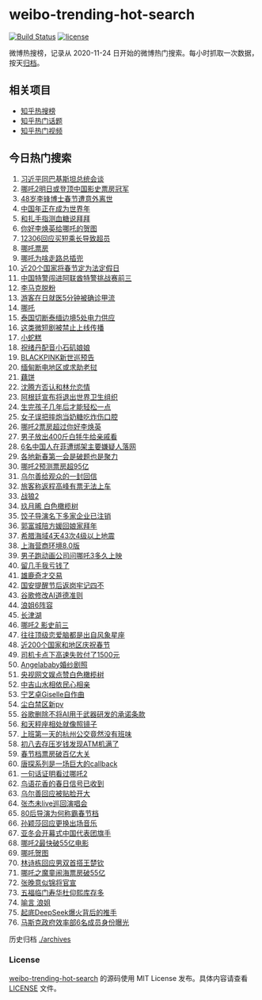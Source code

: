 # weibo-trending-hot-search

[![Build Status](https://github.com/justjavac/weibo-trending-hot-search/workflows/ci/badge.svg?branch=master)](https://github.com/justjavac/weibo-trending-hot-search/actions)
[![license](https://img.shields.io/github/license/justjavac/weibo-trending-hot-search)](https://github.com/justjavac/weibo-trending-hot-search/blob/master/LICENSE)

微博热搜榜，记录从 2020-11-24 日开始的微博热门搜索。每小时抓取一次数据，按天[归档](./archives)。

## 相关项目

- [知乎热搜榜](https://github.com/justjavac/zhihu-trending-top-search)
- [知乎热门话题](https://github.com/justjavac/zhihu-trending-hot-questions)
- [知乎热门视频](https://github.com/justjavac/zhihu-trending-hot-video)

## 今日热门搜索

<!-- BEGIN -->
<!-- 最后更新时间 Thu Feb 06 2025 04:14:17 GMT+0800 (China Standard Time) -->

1. [习近平同巴基斯坦总统会谈](https://s.weibo.com//weibo?q=%23%E4%B9%A0%E8%BF%91%E5%B9%B3%E5%90%8C%E5%B7%B4%E5%9F%BA%E6%96%AF%E5%9D%A6%E6%80%BB%E7%BB%9F%E4%BC%9A%E8%B0%88%23&Refer=new_time)
1. [哪吒2明日或登顶中国影史票房冠军](https://s.weibo.com//weibo?q=%23%E5%93%AA%E5%90%922%E6%98%8E%E6%97%A5%E6%88%96%E7%99%BB%E9%A1%B6%E4%B8%AD%E5%9B%BD%E5%BD%B1%E5%8F%B2%E7%A5%A8%E6%88%BF%E5%86%A0%E5%86%9B%23&t=31&band_rank=12&Refer=top)
1. [48岁李锋博士春节遭意外离世](https://s.weibo.com//weibo?q=%2348%E5%B2%81%E6%9D%8E%E9%94%8B%E5%8D%9A%E5%A3%AB%E6%98%A5%E8%8A%82%E9%81%AD%E6%84%8F%E5%A4%96%E7%A6%BB%E4%B8%96%23&t=31&band_rank=1&Refer=top)
1. [中国年正在成为世界年](https://s.weibo.com//weibo?q=%23%E4%B8%AD%E5%9B%BD%E5%B9%B4%E6%AD%A3%E5%9C%A8%E6%88%90%E4%B8%BA%E4%B8%96%E7%95%8C%E5%B9%B4%23&t=31&band_rank=3&Refer=top)
1. [和扎手指测血糖说拜拜](https://s.weibo.com//weibo?q=%23%E5%92%8C%E6%89%8E%E6%89%8B%E6%8C%87%E6%B5%8B%E8%A1%80%E7%B3%96%E8%AF%B4%E6%8B%9C%E6%8B%9C%23&t=31&band_rank=14&Refer=top)
1. [你好李焕英给哪吒的贺图](https://s.weibo.com//weibo?q=%23%E4%BD%A0%E5%A5%BD%E6%9D%8E%E7%84%95%E8%8B%B1%E7%BB%99%E5%93%AA%E5%90%92%E7%9A%84%E8%B4%BA%E5%9B%BE%23&t=31&band_rank=4&Refer=top)
1. [12306回应买短乘长导致超员](https://s.weibo.com//weibo?q=%2312306%E5%9B%9E%E5%BA%94%E4%B9%B0%E7%9F%AD%E4%B9%98%E9%95%BF%E5%AF%BC%E8%87%B4%E8%B6%85%E5%91%98%23&t=31&band_rank=5&Refer=top)
1. [哪吒票房](https://s.weibo.com//weibo?q=%E5%93%AA%E5%90%92%E7%A5%A8%E6%88%BF&t=31&band_rank=7&Refer=top)
1. [哪吒为啥走路总插兜](https://s.weibo.com//weibo?q=%23%E5%93%AA%E5%90%92%E4%B8%BA%E5%95%A5%E8%B5%B0%E8%B7%AF%E6%80%BB%E6%8F%92%E5%85%9C%23&t=31&band_rank=18&Refer=top)
1. [近20个国家将春节定为法定假日](https://s.weibo.com//weibo?q=%23%E8%BF%9120%E4%B8%AA%E5%9B%BD%E5%AE%B6%E5%B0%86%E6%98%A5%E8%8A%82%E5%AE%9A%E4%B8%BA%E6%B3%95%E5%AE%9A%E5%81%87%E6%97%A5%23&t=31&band_rank=9&Refer=top)
1. [中国特警闯进阿联酋特警挑战赛前三](https://s.weibo.com//weibo?q=%23%E4%B8%AD%E5%9B%BD%E7%89%B9%E8%AD%A6%E9%97%AF%E8%BF%9B%E9%98%BF%E8%81%94%E9%85%8B%E7%89%B9%E8%AD%A6%E6%8C%91%E6%88%98%E8%B5%9B%E5%89%8D%E4%B8%89%23&t=31&band_rank=13&Refer=top)
1. [李马克脱粉](https://s.weibo.com//weibo?q=%E6%9D%8E%E9%A9%AC%E5%85%8B%E8%84%B1%E7%B2%89&t=31&band_rank=11&Refer=top)
1. [游客在日就医5分钟被确诊甲流](https://s.weibo.com//weibo?q=%23%E6%B8%B8%E5%AE%A2%E5%9C%A8%E6%97%A5%E5%B0%B1%E5%8C%BB5%E5%88%86%E9%92%9F%E8%A2%AB%E7%A1%AE%E8%AF%8A%E7%94%B2%E6%B5%81%23&t=31&band_rank=17&Refer=top)
1. [哪吒](https://s.weibo.com//weibo?q=%E5%93%AA%E5%90%92&t=31&band_rank=2&Refer=top)
1. [泰国切断泰缅边境5处电力供应](https://s.weibo.com//weibo?q=%23%E6%B3%B0%E5%9B%BD%E5%88%87%E6%96%AD%E6%B3%B0%E7%BC%85%E8%BE%B9%E5%A2%835%E5%A4%84%E7%94%B5%E5%8A%9B%E4%BE%9B%E5%BA%94%23&t=31&band_rank=44&Refer=top)
1. [这类微短剧被禁止上线传播](https://s.weibo.com//weibo?q=%23%E8%BF%99%E7%B1%BB%E5%BE%AE%E7%9F%AD%E5%89%A7%E8%A2%AB%E7%A6%81%E6%AD%A2%E4%B8%8A%E7%BA%BF%E4%BC%A0%E6%92%AD%23&t=31&band_rank=6&Refer=top)
1. [小蛇糕](https://s.weibo.com//weibo?q=%E5%B0%8F%E8%9B%87%E7%B3%95&t=31&band_rank=39&Refer=top)
1. [祝绪丹配音小石矶娘娘](https://s.weibo.com//weibo?q=%23%E7%A5%9D%E7%BB%AA%E4%B8%B9%E9%85%8D%E9%9F%B3%E5%B0%8F%E7%9F%B3%E7%9F%B6%E5%A8%98%E5%A8%98%23&t=31&band_rank=16&Refer=top)
1. [BLACKPINK新世巡预告](https://s.weibo.com//weibo?q=%23BLACKPINK%E6%96%B0%E4%B8%96%E5%B7%A1%E9%A2%84%E5%91%8A%23&t=31&band_rank=13&Refer=top)
1. [缅甸断电地区或求助老挝](https://s.weibo.com//weibo?q=%23%E7%BC%85%E7%94%B8%E6%96%AD%E7%94%B5%E5%9C%B0%E5%8C%BA%E6%88%96%E6%B1%82%E5%8A%A9%E8%80%81%E6%8C%9D%23&t=31&band_rank=9&Refer=top)
1. [藕饼](https://s.weibo.com//weibo?q=%E8%97%95%E9%A5%BC&t=31&band_rank=32&Refer=top)
1. [沈腾方否认和林允恋情](https://s.weibo.com//weibo?q=%23%E6%B2%88%E8%85%BE%E6%96%B9%E5%90%A6%E8%AE%A4%E5%92%8C%E6%9E%97%E5%85%81%E6%81%8B%E6%83%85%23&t=31&band_rank=21&Refer=top)
1. [阿根廷宣布将退出世界卫生组织](https://s.weibo.com//weibo?q=%23%E9%98%BF%E6%A0%B9%E5%BB%B7%E5%AE%A3%E5%B8%83%E5%B0%86%E9%80%80%E5%87%BA%E4%B8%96%E7%95%8C%E5%8D%AB%E7%94%9F%E7%BB%84%E7%BB%87%23&t=31&band_rank=22&Refer=top)
1. [生完孩子几年后才能轻松一点](https://s.weibo.com//weibo?q=%23%E7%94%9F%E5%AE%8C%E5%AD%A9%E5%AD%90%E5%87%A0%E5%B9%B4%E5%90%8E%E6%89%8D%E8%83%BD%E8%BD%BB%E6%9D%BE%E4%B8%80%E7%82%B9%23&t=31&band_rank=24&Refer=top)
1. [女子误把摔炮当奶糖吃炸伤口腔](https://s.weibo.com//weibo?q=%23%E5%A5%B3%E5%AD%90%E8%AF%AF%E6%8A%8A%E6%91%94%E7%82%AE%E5%BD%93%E5%A5%B6%E7%B3%96%E5%90%83%E7%82%B8%E4%BC%A4%E5%8F%A3%E8%85%94%23&t=31&band_rank=25&Refer=top)
1. [哪吒2票房超过你好李焕英](https://s.weibo.com//weibo?q=%E5%93%AA%E5%90%922%E7%A5%A8%E6%88%BF%E8%B6%85%E8%BF%87%E4%BD%A0%E5%A5%BD%E6%9D%8E%E7%84%95%E8%8B%B1&t=31&band_rank=26&Refer=top)
1. [男子放出400斤白牦牛给亲戚看](https://s.weibo.com//weibo?q=%23%E7%94%B7%E5%AD%90%E6%94%BE%E5%87%BA400%E6%96%A4%E7%99%BD%E7%89%A6%E7%89%9B%E7%BB%99%E4%BA%B2%E6%88%9A%E7%9C%8B%23&t=31&band_rank=36&Refer=top)
1. [6名中国人在菲遭绑架主要嫌疑人落网](https://s.weibo.com//weibo?q=%236%E5%90%8D%E4%B8%AD%E5%9B%BD%E4%BA%BA%E5%9C%A8%E8%8F%B2%E9%81%AD%E7%BB%91%E6%9E%B6%E4%B8%BB%E8%A6%81%E5%AB%8C%E7%96%91%E4%BA%BA%E8%90%BD%E7%BD%91%23&t=31&band_rank=40&Refer=top)
1. [各地新春第一会是破题也是聚力](https://s.weibo.com//weibo?q=%23%E5%90%84%E5%9C%B0%E6%96%B0%E6%98%A5%E7%AC%AC%E4%B8%80%E4%BC%9A%E6%98%AF%E7%A0%B4%E9%A2%98%E4%B9%9F%E6%98%AF%E8%81%9A%E5%8A%9B%23&t=31&band_rank=28&Refer=top)
1. [哪吒2预测票房超95亿](https://s.weibo.com//weibo?q=%23%E5%93%AA%E5%90%922%E9%A2%84%E6%B5%8B%E7%A5%A8%E6%88%BF%E8%B6%8595%E4%BA%BF%23&t=31&band_rank=8&Refer=top)
1. [乌尔善给观众的一封回信](https://s.weibo.com//weibo?q=%23%E4%B9%8C%E5%B0%94%E5%96%84%E7%BB%99%E8%A7%82%E4%BC%97%E7%9A%84%E4%B8%80%E5%B0%81%E5%9B%9E%E4%BF%A1%23&t=31&band_rank=23&Refer=top)
1. [旅客称返程高峰有票无法上车](https://s.weibo.com//weibo?q=%23%E6%97%85%E5%AE%A2%E7%A7%B0%E8%BF%94%E7%A8%8B%E9%AB%98%E5%B3%B0%E6%9C%89%E7%A5%A8%E6%97%A0%E6%B3%95%E4%B8%8A%E8%BD%A6%23&t=31&band_rank=37&Refer=top)
1. [战狼2](https://s.weibo.com//weibo?q=%E6%88%98%E7%8B%BC2&t=31&band_rank=29&Refer=top)
1. [玖月晞 白色橄榄树](https://s.weibo.com//weibo?q=%E7%8E%96%E6%9C%88%E6%99%9E%20%E7%99%BD%E8%89%B2%E6%A9%84%E6%A6%84%E6%A0%91&t=31&band_rank=27&Refer=top)
1. [饺子导演名下多家企业已注销](https://s.weibo.com//weibo?q=%23%E9%A5%BA%E5%AD%90%E5%AF%BC%E6%BC%94%E5%90%8D%E4%B8%8B%E5%A4%9A%E5%AE%B6%E4%BC%81%E4%B8%9A%E5%B7%B2%E6%B3%A8%E9%94%80%23&t=31&band_rank=30&Refer=top)
1. [郭富城陪方媛回娘家拜年](https://s.weibo.com//weibo?q=%23%E9%83%AD%E5%AF%8C%E5%9F%8E%E9%99%AA%E6%96%B9%E5%AA%9B%E5%9B%9E%E5%A8%98%E5%AE%B6%E6%8B%9C%E5%B9%B4%23&t=31&band_rank=23&Refer=top)
1. [希腊海域4天43次4级以上地震](https://s.weibo.com//weibo?q=%23%E5%B8%8C%E8%85%8A%E6%B5%B7%E5%9F%9F4%E5%A4%A943%E6%AC%A14%E7%BA%A7%E4%BB%A5%E4%B8%8A%E5%9C%B0%E9%9C%87%23&t=31&band_rank=19&Refer=top)
1. [上海营商环境8.0版](https://s.weibo.com//weibo?q=%23%E4%B8%8A%E6%B5%B7%E8%90%A5%E5%95%86%E7%8E%AF%E5%A2%838.0%E7%89%88%23&t=31&band_rank=37&Refer=top)
1. [男子跑动画公司问哪吒3多久上映](https://s.weibo.com//weibo?q=%23%E7%94%B7%E5%AD%90%E8%B7%91%E5%8A%A8%E7%94%BB%E5%85%AC%E5%8F%B8%E9%97%AE%E5%93%AA%E5%90%923%E5%A4%9A%E4%B9%85%E4%B8%8A%E6%98%A0%23&t=31&band_rank=48&Refer=top)
1. [留几手我亏钱了](https://s.weibo.com//weibo?q=%23%E7%95%99%E5%87%A0%E6%89%8B%E6%88%91%E4%BA%8F%E9%92%B1%E4%BA%86%23&t=31&band_rank=40&Refer=top)
1. [雄鹿奇才交易](https://s.weibo.com//weibo?q=%23%E9%9B%84%E9%B9%BF%E5%A5%87%E6%89%8D%E4%BA%A4%E6%98%93%23&t=31&band_rank=31&Refer=top)
1. [国安提醒节后返岗牢记四不](https://s.weibo.com//weibo?q=%23%E5%9B%BD%E5%AE%89%E6%8F%90%E9%86%92%E8%8A%82%E5%90%8E%E8%BF%94%E5%B2%97%E7%89%A2%E8%AE%B0%E5%9B%9B%E4%B8%8D%23&t=31&band_rank=10&Refer=top)
1. [谷歌修改AI道德准则](https://s.weibo.com//weibo?q=%23%E8%B0%B7%E6%AD%8C%E4%BF%AE%E6%94%B9AI%E9%81%93%E5%BE%B7%E5%87%86%E5%88%99%23&t=31&band_rank=10&Refer=top)
1. [浪姐6阵容](https://s.weibo.com//weibo?q=%E6%B5%AA%E5%A7%906%E9%98%B5%E5%AE%B9&t=31&band_rank=33&Refer=top)
1. [长津湖](https://s.weibo.com//weibo?q=%E9%95%BF%E6%B4%A5%E6%B9%96&t=31&band_rank=38&Refer=top)
1. [哪吒2 影史前三](https://s.weibo.com//weibo?q=%E5%93%AA%E5%90%922%20%E5%BD%B1%E5%8F%B2%E5%89%8D%E4%B8%89&t=31&band_rank=22&Refer=top)
1. [往往顶级恋爱脑都是出自风象星座](https://s.weibo.com//weibo?q=%23%E5%BE%80%E5%BE%80%E9%A1%B6%E7%BA%A7%E6%81%8B%E7%88%B1%E8%84%91%E9%83%BD%E6%98%AF%E5%87%BA%E8%87%AA%E9%A3%8E%E8%B1%A1%E6%98%9F%E5%BA%A7%23&t=31&band_rank=10&Refer=top)
1. [近200个国家和地区庆祝春节](https://s.weibo.com//weibo?q=%E8%BF%91200%E4%B8%AA%E5%9B%BD%E5%AE%B6%E5%92%8C%E5%9C%B0%E5%8C%BA%E5%BA%86%E7%A5%9D%E6%98%A5%E8%8A%82&t=31&band_rank=31&Refer=top)
1. [司机卡点下高速失败付了1500元](https://s.weibo.com//weibo?q=%23%E5%8F%B8%E6%9C%BA%E5%8D%A1%E7%82%B9%E4%B8%8B%E9%AB%98%E9%80%9F%E5%A4%B1%E8%B4%A5%E4%BB%98%E4%BA%861500%E5%85%83%23&t=31&band_rank=19&Refer=top)
1. [Angelababy婚纱剧照](https://s.weibo.com//weibo?q=%23Angelababy%E5%A9%9A%E7%BA%B1%E5%89%A7%E7%85%A7%23&t=31&band_rank=43&Refer=top)
1. [央视网文娱点赞白色橄榄树](https://s.weibo.com//weibo?q=%23%E5%A4%AE%E8%A7%86%E7%BD%91%E6%96%87%E5%A8%B1%E7%82%B9%E8%B5%9E%E7%99%BD%E8%89%B2%E6%A9%84%E6%A6%84%E6%A0%91%23&t=31&band_rank=48&Refer=top)
1. [中吉山水相依民心相亲](https://s.weibo.com//weibo?q=%23%E4%B8%AD%E5%90%89%E5%B1%B1%E6%B0%B4%E7%9B%B8%E4%BE%9D%E6%B0%91%E5%BF%83%E7%9B%B8%E4%BA%B2%23&Refer=new_time)
1. [宁艺卓Giselle自作曲](https://s.weibo.com//weibo?q=%23%E5%AE%81%E8%89%BA%E5%8D%93Giselle%E8%87%AA%E4%BD%9C%E6%9B%B2%23&t=31&band_rank=37&Refer=top)
1. [尘白禁区新pv](https://s.weibo.com//weibo?q=%E5%B0%98%E7%99%BD%E7%A6%81%E5%8C%BA%E6%96%B0pv&t=31&band_rank=49&Refer=top)
1. [谷歌删除不将AI用于武器研发的承诺条款](https://s.weibo.com//weibo?q=%23%E8%B0%B7%E6%AD%8C%E5%88%A0%E9%99%A4%E4%B8%8D%E5%B0%86AI%E7%94%A8%E4%BA%8E%E6%AD%A6%E5%99%A8%E7%A0%94%E5%8F%91%E7%9A%84%E6%89%BF%E8%AF%BA%E6%9D%A1%E6%AC%BE%23&t=31&band_rank=48&Refer=top)
1. [和天秤座相处就像照镜子](https://s.weibo.com//weibo?q=%23%E5%92%8C%E5%A4%A9%E7%A7%A4%E5%BA%A7%E7%9B%B8%E5%A4%84%E5%B0%B1%E5%83%8F%E7%85%A7%E9%95%9C%E5%AD%90%23&t=31&band_rank=35&Refer=top)
1. [上班第一天的杭州公交竟然没有班味](https://s.weibo.com//weibo?q=%23%E4%B8%8A%E7%8F%AD%E7%AC%AC%E4%B8%80%E5%A4%A9%E7%9A%84%E6%9D%AD%E5%B7%9E%E5%85%AC%E4%BA%A4%E7%AB%9F%E7%84%B6%E6%B2%A1%E6%9C%89%E7%8F%AD%E5%91%B3%23&t=31&band_rank=46&Refer=top)
1. [初八去存压岁钱发现ATM机满了](https://s.weibo.com//weibo?q=%23%E5%88%9D%E5%85%AB%E5%8E%BB%E5%AD%98%E5%8E%8B%E5%B2%81%E9%92%B1%E5%8F%91%E7%8E%B0ATM%E6%9C%BA%E6%BB%A1%E4%BA%86%23&t=31&band_rank=41&Refer=top)
1. [春节档票房破百亿大关](https://s.weibo.com//weibo?q=%23%E6%98%A5%E8%8A%82%E6%A1%A3%E7%A5%A8%E6%88%BF%E7%A0%B4%E7%99%BE%E4%BA%BF%E5%A4%A7%E5%85%B3%23&t=31&band_rank=49&Refer=top)
1. [唐探系列是一场巨大的callback](https://s.weibo.com//weibo?q=%E5%94%90%E6%8E%A2%E7%B3%BB%E5%88%97%E6%98%AF%E4%B8%80%E5%9C%BA%E5%B7%A8%E5%A4%A7%E7%9A%84callback&t=31&band_rank=34&Refer=top)
1. [一句话证明看过哪吒2](https://s.weibo.com//weibo?q=%23%E4%B8%80%E5%8F%A5%E8%AF%9D%E8%AF%81%E6%98%8E%E7%9C%8B%E8%BF%87%E5%93%AA%E5%90%922%23&t=31&band_rank=36&Refer=top)
1. [鸟语花香的春日信号已收到](https://s.weibo.com//weibo?q=%23%E9%B8%9F%E8%AF%AD%E8%8A%B1%E9%A6%99%E7%9A%84%E6%98%A5%E6%97%A5%E4%BF%A1%E5%8F%B7%E5%B7%B2%E6%94%B6%E5%88%B0%23&t=31&band_rank=38&Refer=top)
1. [乌尔善回应被贴脸开大](https://s.weibo.com//weibo?q=%23%E4%B9%8C%E5%B0%94%E5%96%84%E5%9B%9E%E5%BA%94%E8%A2%AB%E8%B4%B4%E8%84%B8%E5%BC%80%E5%A4%A7%23&t=31&band_rank=45&Refer=top)
1. [张杰未live巡回演唱会](https://s.weibo.com//weibo?q=%23%E5%BC%A0%E6%9D%B0%E6%9C%AAlive%E5%B7%A1%E5%9B%9E%E6%BC%94%E5%94%B1%E4%BC%9A%23&t=31&band_rank=50&Refer=top)
1. [80后导演为何称霸春节档](https://s.weibo.com//weibo?q=%2380%E5%90%8E%E5%AF%BC%E6%BC%94%E4%B8%BA%E4%BD%95%E7%A7%B0%E9%9C%B8%E6%98%A5%E8%8A%82%E6%A1%A3%23&t=31&band_rank=15&Refer=top)
1. [孙颖莎回应更换出场音乐](https://s.weibo.com//weibo?q=%23%E5%AD%99%E9%A2%96%E8%8E%8E%E5%9B%9E%E5%BA%94%E6%9B%B4%E6%8D%A2%E5%87%BA%E5%9C%BA%E9%9F%B3%E4%B9%90%23&t=31&band_rank=20&Refer=top)
1. [亚冬会开幕式中国代表团旗手](https://s.weibo.com//weibo?q=%23%E4%BA%9A%E5%86%AC%E4%BC%9A%E5%BC%80%E5%B9%95%E5%BC%8F%E4%B8%AD%E5%9B%BD%E4%BB%A3%E8%A1%A8%E5%9B%A2%E6%97%97%E6%89%8B%23&t=31&band_rank=28&Refer=top)
1. [哪吒2最快破55亿电影](https://s.weibo.com//weibo?q=%23%E5%93%AA%E5%90%922%E6%9C%80%E5%BF%AB%E7%A0%B455%E4%BA%BF%E7%94%B5%E5%BD%B1%23&t=31&band_rank=32&Refer=top)
1. [哪吒贺图](https://s.weibo.com//weibo?q=%E5%93%AA%E5%90%92%E8%B4%BA%E5%9B%BE&t=31&band_rank=34&Refer=top)
1. [林诗栋回应男双首搭王楚钦](https://s.weibo.com//weibo?q=%23%E6%9E%97%E8%AF%97%E6%A0%8B%E5%9B%9E%E5%BA%94%E7%94%B7%E5%8F%8C%E9%A6%96%E6%90%AD%E7%8E%8B%E6%A5%9A%E9%92%A6%23&t=31&band_rank=42&Refer=top)
1. [哪吒之魔童闹海票房破55亿](https://s.weibo.com//weibo?q=%23%E5%93%AA%E5%90%92%E4%B9%8B%E9%AD%94%E7%AB%A5%E9%97%B9%E6%B5%B7%E7%A5%A8%E6%88%BF%E7%A0%B455%E4%BA%BF%23&t=31&band_rank=44&Refer=top)
1. [张晚意似锦将官宣](https://s.weibo.com//weibo?q=%23%E5%BC%A0%E6%99%9A%E6%84%8F%E4%BC%BC%E9%94%A6%E5%B0%86%E5%AE%98%E5%AE%A3%23&t=31&band_rank=45&Refer=top)
1. [五福临门寿华杜仰熙库存多](https://s.weibo.com//weibo?q=%E4%BA%94%E7%A6%8F%E4%B8%B4%E9%97%A8%E5%AF%BF%E5%8D%8E%E6%9D%9C%E4%BB%B0%E7%86%99%E5%BA%93%E5%AD%98%E5%A4%9A&t=31&band_rank=46&Refer=top)
1. [喻言 浪姐](https://s.weibo.com//weibo?q=%E5%96%BB%E8%A8%80%20%E6%B5%AA%E5%A7%90&t=31&band_rank=47&Refer=top)
1. [起底DeepSeek爆火背后的推手](https://s.weibo.com//weibo?q=%23%E8%B5%B7%E5%BA%95DeepSeek%E7%88%86%E7%81%AB%E8%83%8C%E5%90%8E%E7%9A%84%E6%8E%A8%E6%89%8B%23&t=31&band_rank=48&Refer=top)
1. [马斯克政府效率部6名成员身份曝光](https://s.weibo.com//weibo?q=%23%E9%A9%AC%E6%96%AF%E5%85%8B%E6%94%BF%E5%BA%9C%E6%95%88%E7%8E%87%E9%83%A86%E5%90%8D%E6%88%90%E5%91%98%E8%BA%AB%E4%BB%BD%E6%9B%9D%E5%85%89%23&t=31&band_rank=50&Refer=top)

<!-- END -->

历史归档 [./archives](./archives)

### License

[weibo-trending-hot-search](https://github.com/justjavac/weibo-trending-hot-search) 的源码使用 MIT License
发布。具体内容请查看 [LICENSE](./LICENSE) 文件。
